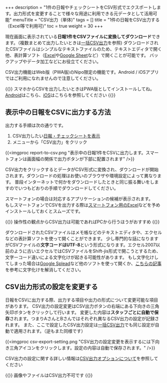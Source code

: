 +++
description = "1件の日報やチェックシートをCSV形式でエクスポートします。出力形式を変更することで様々な用途に利用できる元データとして活用可能"
menuTitle = "CSV出力（単体)"
tags = []
title = "1件の日報をCSV出力する（Excel等で利用可)"
toc = true
weight = 30
+++


現在画面に表示されている**日報1件をCSVファイルに変換してダウンロード**できます。（複数まとめて出力したいときは[一括CSV出力](/manual/analytics/csv/)を参照)
ダウンロードされたCSVファイルはシンプルなテキストファイルのため、テキストエディタで開く他、表計算ソフト（[Excel](https://www.microsoft.com/ja-jp/microsoft-365/excel)や[Google Sheet](https://www.google.com/intl/ja_jp/sheets/about/)など）で開くことが可能です。
バックアップやデータ加工などにお役立てください。

CSV出力機能はWeb版（PWA版)のNipo限定の機能です。Android / iOSアプリではご利用になれませんので注意してください。

{{<alice pos="right" icon="phone">}}
スマホからCSVを出力したいときはPWA版としてインストールしてね。[Android](/system/android/)はこちら、[iOS](/system/ios/)はこちらを参照してください
{{</alice>}}

## 表示中の日報をCSVに出力する方法

出力する手順は次の通りです。

1. CSV出力したい[日報・チェックシートを表示](/manual/report/read/list/)
1. メニューから「CSV出力」をクリック

{{<imgproc report-to-csv.png "表示中の日報1件をCSVに出力します。スマートフォンは画面幅の関係で出力ボタンが下部に配置されます" />}}

CSV出力をクリックするとデータがCSV形式に変換され、ダウンロードが開始されます。ダウンロードの処理はお使いのブラウザや環境設定によって異なります。
普段インターネットで何かをダウンロードしたときと同じ振る舞いをしますのでいつもどおりの手順でダウンロードしてください。

スマートフォンの場合は対応するアプリケーションの候補が表示されます。  
もしスマートフォンでCSVを出力する際は[スマートフォン用のExcel](https://play.google.com/store/apps/details?id=com.microsoft.office.excel&hl=ja&gl=US)などを予めインストールしておくとスムーズです。

{{<alice pos="right" icon="pc">}}
操作性の観点からCSV出力は可能であればPCから行うほうがおすすめ
{{</alice>}}

ダウンロードされたCSVファイルはメモ帳などのテキストエディタや、エクセルなどの表計算ソフトを使って開くことができます。
少し専門的な話になりますがCSVファイルの**文字コードはUTF-8**という形式になります。エクセル2007以前のように古いエクセルではCSVファイルをShift-jis形式で開こうとするため、文字ーコード違いによる文字化けが起きる可能性があります。
もし文字化けしてしまった場合は[Google Splead](https://www.google.com/intl/ja_jp/sheets/about/)など他のソフトを使って開くか、[こちらの記事](https://www.pc-koubou.jp/magazine/38143)を参考に文字化けを解消してください。

## CSV出力形式の設定を変更する

日報をCSVに出力する際、出力する項目や出力の形式について変更可能な項目があります。
CSV出力の設定変更はCSV出力ボタンの右端にある下向きの三角矢印ボタンをクリックして行います。
変更した内容は**スタッフごとに自動で保存**されます。つまりAさんとBさんではそれぞれ異なるCSV出力の設定が記録されます。
また、ここで設定したCSV出力設定は[一括CSV出力](/manual/analytics/csv/)でも同じ設定が自動で適用されます。（逆もまた同様です）

{{<imgproc csv-export-setting.png "CSV出力の設定変更を表示するには下向き三角アイコンをクリックします。設定の内容は自動で保存されます。" />}}

CSV出力の設定に関する詳しい情報は[CSV出力オプションについて](/manual/analytics/csvoption/)を参照してください

{{<alice pos="right" icon="here">}}
画像やファイルはCSV出力不可です
{{</alice>}}
